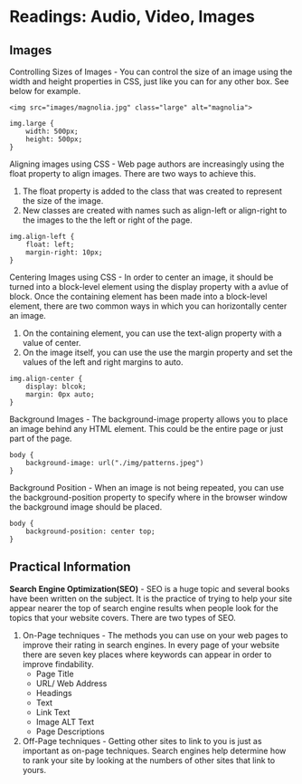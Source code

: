 # Readings: Audio, Video, Images

## Images 

Controlling Sizes of Images - You can control the size of an image using the width and height properties in CSS, just like you can for any other box. See below for example.
```
<img src="images/magnolia.jpg" class="large" alt="magnolia">

img.large {
    width: 500px;
    height: 500px;
}
```

Aligning images using CSS -  Web page authors are increasingly using the float property to align images. There are two ways to achieve this. 
1. The float property is added to the class that was created to represent the size of the image. 
2. New classes are created with names such as align-left or align-right to the images to the the left or right of the page. 
```
img.align-left {
    float: left;
    margin-right: 10px;
}
```

Centering Images using CSS - In order to center an image, it should be turned into a block-level element using the display property with a avlue of block. Once the containing element has been made into a block-level element, there are two common ways in which you can horizontally center an image.
1. On the containing element, you can use the text-align property with a value of center.
2. On the image itself, you can use the use the margin property and set the values of the left and right margins to auto.
```
img.align-center {
    display: blcok;
    margin: 0px auto;
}
```

Background Images - The background-image property allows you to place an image behind any HTML element. This could be the entire page or just part of the page.
```
body {
    background-image: url("./img/patterns.jpeg")
}
```

Background Position - When an image is not being repeated, you can use the background-position property to specify where in the browser window the background image should be placed.
```
body {
    background-position: center top;
}
```

## Practical Information 

**Search Engine Optimization(SEO)** - SEO is a huge topic and several books have been written on the subject. It is the practice of trying to help your site appear nearer the top of search engine results when people look for the topics that your website covers. There are two types of SEO.
1. On-Page techniques - The methods you can use on your web pages to improve their rating in search engines. In every page of your website there are seven key places where keywords can appear in order to improve findability. 
    - Page Title
    - URL/ Web Address
    - Headings
    - Text 
    - Link Text 
    - Image ALT Text
    - Page Descriptions
2. Off-Page techniques - Getting other sites to link to you is just as important as on-page techniques. Search engines help determine how to rank your site by looking at the numbers of other sites that link to yours. 